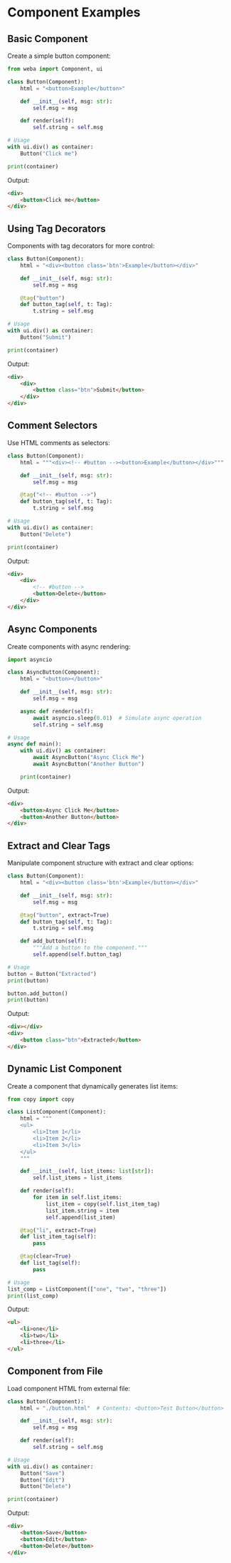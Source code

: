 # Component Examples

## Basic Component

Create a simple button component:

```python
from weba import Component, ui

class Button(Component):
    html = "<button>Example</button>"

    def __init__(self, msg: str):
        self.msg = msg

    def render(self):
        self.string = self.msg

# Usage
with ui.div() as container:
    Button("Click me")

print(container)
```

Output:

```html
<div>
    <button>Click me</button>
</div>
```

## Using Tag Decorators

Components with tag decorators for more control:

```python
class Button(Component):
    html = "<div><button class='btn'>Example</button></div>"

    def __init__(self, msg: str):
        self.msg = msg

    @tag("button")
    def button_tag(self, t: Tag):
        t.string = self.msg

# Usage
with ui.div() as container:
    Button("Submit")

print(container)
```

Output:

```html
<div>
    <div>
        <button class="btn">Submit</button>
    </div>
</div>
```

## Comment Selectors

Use HTML comments as selectors:

```python
class Button(Component):
    html = """<div><!-- #button --><button>Example</button></div>"""

    def __init__(self, msg: str):
        self.msg = msg

    @tag("<!-- #button -->")
    def button_tag(self, t: Tag):
        t.string = self.msg

# Usage
with ui.div() as container:
    Button("Delete")

print(container)
```

Output:

```html
<div>
    <div>
        <!-- #button -->
        <button>Delete</button>
    </div>
</div>
```

## Async Components

Create components with async rendering:

```python
import asyncio

class AsyncButton(Component):
    html = "<button></button>"

    def __init__(self, msg: str):
        self.msg = msg

    async def render(self):
        await asyncio.sleep(0.01)  # Simulate async operation
        self.string = self.msg

# Usage
async def main():
    with ui.div() as container:
        await AsyncButton("Async Click Me")
        await AsyncButton("Another Button")

    print(container)
```

Output:

```html
<div>
    <button>Async Click Me</button>
    <button>Another Button</button>
</div>
```

## Extract and Clear Tags

Manipulate component structure with extract and clear options:

```python
class Button(Component):
    html = "<div><button class='btn'>Example</button></div>"

    def __init__(self, msg: str):
        self.msg = msg

    @tag("button", extract=True)
    def button_tag(self, t: Tag):
        t.string = self.msg

    def add_button(self):
        """Add a button to the component."""
        self.append(self.button_tag)

# Usage
button = Button("Extracted")
print(button)

button.add_button()
print(button)
```

Output:

```html
<div></div>
<div>
    <button class="btn">Extracted</button>
</div>
```

## Dynamic List Component

Create a component that dynamically generates list items:

```python
from copy import copy

class ListComponent(Component):
    html = """
    <ul>
        <li>Item 1</li>
        <li>Item 2</li>
        <li>Item 3</li>
    </ul>
    """

    def __init__(self, list_items: list[str]):
        self.list_items = list_items

    def render(self):
        for item in self.list_items:
            list_item = copy(self.list_item_tag)
            list_item.string = item
            self.append(list_item)

    @tag("li", extract=True)
    def list_item_tag(self):
        pass

    @tag(clear=True)
    def list_tag(self):
        pass

# Usage
list_comp = ListComponent(["one", "two", "three"])
print(list_comp)
```

Output:

```html
<ul>
    <li>one</li>
    <li>two</li>
    <li>three</li>
</ul>
```

## Component from File

Load component HTML from external file:

```python
class Button(Component):
    html = "./button.html"  # Contents: <button>Test Button</button>

    def __init__(self, msg: str):
        self.msg = msg

    def render(self):
        self.string = self.msg

# Usage
with ui.div() as container:
    Button("Save")
    Button("Edit")
    Button("Delete")

print(container)
```

Output:

```html
<div>
    <button>Save</button>
    <button>Edit</button>
    <button>Delete</button>
</div>
```
